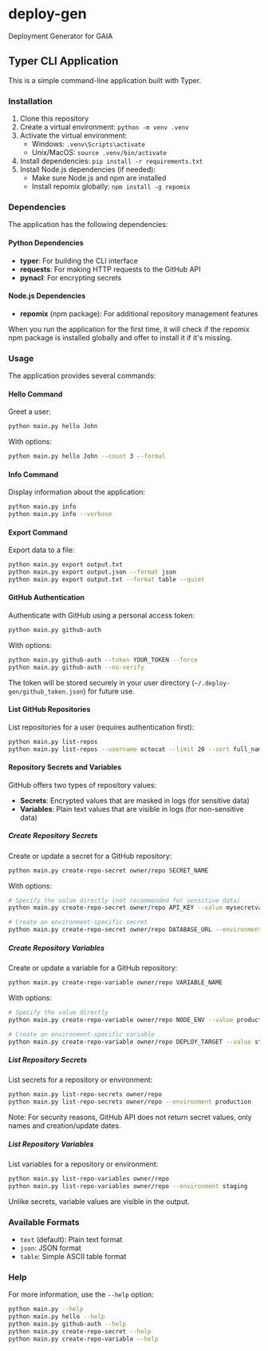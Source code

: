 # deploy-gen
Deployment Generator for GAIA

## Typer CLI Application

This is a simple command-line application built with Typer.

### Installation

1. Clone this repository
2. Create a virtual environment: `python -m venv .venv`
3. Activate the virtual environment:
   - Windows: `.venv\Scripts\activate`
   - Unix/MacOS: `source .venv/bin/activate`
4. Install dependencies: `pip install -r requirements.txt`
5. Install Node.js dependencies (if needed):
   - Make sure Node.js and npm are installed
   - Install repomix globally: `npm install -g repomix`

### Dependencies

The application has the following dependencies:

#### Python Dependencies
- **typer**: For building the CLI interface
- **requests**: For making HTTP requests to the GitHub API
- **pynacl**: For encrypting secrets

#### Node.js Dependencies
- **repomix** (npm package): For additional repository management features

When you run the application for the first time, it will check if the repomix npm package is installed globally and offer to install it if it's missing.

### Usage

The application provides several commands:

#### Hello Command

Greet a user:

```bash
python main.py hello John
```

With options:

```bash
python main.py hello John --count 3 --formal
```

#### Info Command

Display information about the application:

```bash
python main.py info
python main.py info --verbose
```

#### Export Command

Export data to a file:

```bash
python main.py export output.txt
python main.py export output.json --format json
python main.py export output.txt --format table --quiet
```

#### GitHub Authentication

Authenticate with GitHub using a personal access token:

```bash
python main.py github-auth
```

With options:

```bash
python main.py github-auth --token YOUR_TOKEN --force
python main.py github-auth --no-verify
```

The token will be stored securely in your user directory (`~/.deploy-gen/github_token.json`) for future use.

#### List GitHub Repositories

List repositories for a user (requires authentication first):

```bash
python main.py list-repos
python main.py list-repos --username octocat --limit 20 --sort full_name
```

#### Repository Secrets and Variables

GitHub offers two types of repository values:
- **Secrets**: Encrypted values that are masked in logs (for sensitive data)
- **Variables**: Plain text values that are visible in logs (for non-sensitive data)

##### Create Repository Secrets

Create or update a secret for a GitHub repository:

```bash
python main.py create-repo-secret owner/repo SECRET_NAME
```

With options:

```bash
# Specify the value directly (not recommended for sensitive data)
python main.py create-repo-secret owner/repo API_KEY --value mysecretvalue

# Create an environment-specific secret
python main.py create-repo-secret owner/repo DATABASE_URL --environment production
```

##### Create Repository Variables

Create or update a variable for a GitHub repository:

```bash
python main.py create-repo-variable owner/repo VARIABLE_NAME
```

With options:

```bash
# Specify the value directly
python main.py create-repo-variable owner/repo NODE_ENV --value production

# Create an environment-specific variable
python main.py create-repo-variable owner/repo DEPLOY_TARGET --value staging --environment staging
```

##### List Repository Secrets

List secrets for a repository or environment:

```bash
python main.py list-repo-secrets owner/repo
python main.py list-repo-secrets owner/repo --environment production
```

Note: For security reasons, GitHub API does not return secret values, only names and creation/update dates.

##### List Repository Variables

List variables for a repository or environment:

```bash
python main.py list-repo-variables owner/repo
python main.py list-repo-variables owner/repo --environment staging
```

Unlike secrets, variable values are visible in the output.

### Available Formats

- `text` (default): Plain text format
- `json`: JSON format
- `table`: Simple ASCII table format

### Help

For more information, use the `--help` option:

```bash
python main.py --help
python main.py hello --help
python main.py github-auth --help
python main.py create-repo-secret --help
python main.py create-repo-variable --help
```
